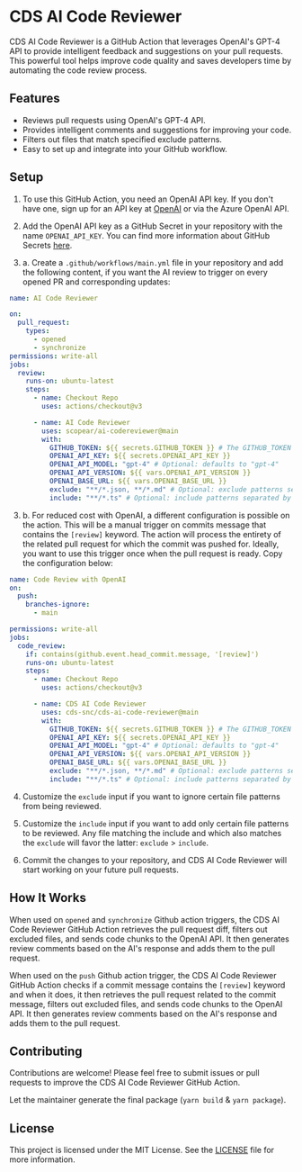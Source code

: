 # CDS AI Code Reviewer

CDS AI Code Reviewer is a GitHub Action that leverages OpenAI's GPT-4 API to provide intelligent feedback and suggestions on
your pull requests. This powerful tool helps improve code quality and saves developers time by automating the code
review process.

## Features

- Reviews pull requests using OpenAI's GPT-4 API.
- Provides intelligent comments and suggestions for improving your code.
- Filters out files that match specified exclude patterns.
- Easy to set up and integrate into your GitHub workflow.

## Setup

1. To use this GitHub Action, you need an OpenAI API key. If you don't have one, sign up for an API key
   at [OpenAI](https://beta.openai.com/signup) or via the Azure OpenAI API.

2. Add the OpenAI API key as a GitHub Secret in your repository with the name `OPENAI_API_KEY`. You can find more
   information about GitHub Secrets [here](https://docs.github.com/en/actions/reference/encrypted-secrets).

3. a. Create a `.github/workflows/main.yml` file in your repository and add the following content, if you want the AI review to trigger on every opened PR and corresponding updates:

```yaml
name: AI Code Reviewer

on:
  pull_request:
    types:
      - opened
      - synchronize
permissions: write-all
jobs:
  review:
    runs-on: ubuntu-latest
    steps:
      - name: Checkout Repo
        uses: actions/checkout@v3

      - name: AI Code Reviewer
        uses: scopear/ai-codereviewer@main
        with:
          GITHUB_TOKEN: ${{ secrets.GITHUB_TOKEN }} # The GITHUB_TOKEN is there by default so you just need to keep it like it is and not necessarily need to add it as secret as it will throw an error. [More Details](https://docs.github.com/en/actions/security-guides/automatic-token-authentication#about-the-github_token-secret)
          OPENAI_API_KEY: ${{ secrets.OPENAI_API_KEY }}
          OPENAI_API_MODEL: "gpt-4" # Optional: defaults to "gpt-4"
          OPENAI_API_VERSION: ${{ vars.OPENAI_API_VERSION }}
          OPENAI_BASE_URL: ${{ vars.OPENAI_BASE_URL }}
          exclude: "**/*.json, **/*.md" # Optional: exclude patterns separated by commas
          include: "**/*.ts" # Optional: include patterns separated by commas
```

3. b. For reduced cost with OpenAI, a different configuration is possible on the action. This will be a manual trigger on commits message that contains the `[review]` keyword. The action will process the entirety of the related pull request for which the commit was pushed for. Ideally, you want to use this trigger once when the pull request is ready. Copy the configuration below:

```yaml
name: Code Review with OpenAI
on:
  push:
    branches-ignore:
      - main

permissions: write-all
jobs:
  code_review:
    if: contains(github.event.head_commit.message, '[review]')
    runs-on: ubuntu-latest
    steps:
      - name: Checkout Repo
        uses: actions/checkout@v3

      - name: CDS AI Code Reviewer
        uses: cds-snc/cds-ai-code-reviewer@main
        with:
          GITHUB_TOKEN: ${{ secrets.GITHUB_TOKEN }} # The GITHUB_TOKEN is there by default so you just need to keep it like it is and not necessarily need to add it as secret as it will throw an error. [More Details](https://docs.github.com/en/actions/security-guides/automatic-token-authentication#about-the-github_token-secret)
          OPENAI_API_KEY: ${{ secrets.OPENAI_API_KEY }}
          OPENAI_API_MODEL: "gpt-4" # Optional: defaults to "gpt-4"
          OPENAI_API_VERSION: ${{ vars.OPENAI_API_VERSION }}
          OPENAI_BASE_URL: ${{ vars.OPENAI_BASE_URL }}
          exclude: "**/*.json, **/*.md" # Optional: exclude patterns separated by commas
          include: "**/*.ts" # Optional: include patterns separated by commas
```

4. Customize the `exclude` input if you want to ignore certain file patterns from being reviewed.

5. Customize the `include` input if you want to add only certain file patterns to be reviewed. Any file matching the include and which also matches the `exclude` will favor the latter: `exclude` > `include`.

6. Commit the changes to your repository, and CDS AI Code Reviewer will start working on your future pull requests.

## How It Works

When used on `opened` and `synchronize` Github action triggers, the CDS AI Code Reviewer GitHub Action retrieves the pull request diff, filters out excluded files, and sends code chunks to the OpenAI API. It then generates review comments based on the AI's response and adds them to the pull request.

When used on the `push` Github action trigger, the CDS AI Code Reviewer GitHub Action checks if a commit message contains the `[review]` keyword and when it does, it then retrieves the pull request related to the commit message, filters out excluded files, and sends code chunks to the OpenAI API. It then generates review comments based on the AI's response and adds them to the pull request.

## Contributing

Contributions are welcome! Please feel free to submit issues or pull requests to improve the CDS AI Code Reviewer GitHub
Action.

Let the maintainer generate the final package (`yarn build` & `yarn package`).

## License

This project is licensed under the MIT License. See the [LICENSE](LICENSE) file for more information.
